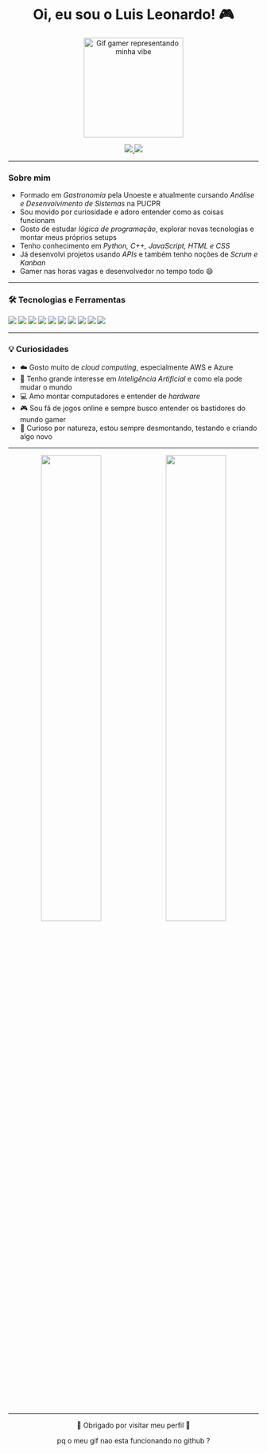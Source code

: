 <h1 align="center">Oi, eu sou o Luis Leonardo! 🎮</h1>

<p align="center">
  <img src="./assets/gif-gamer.gif" width="200" alt="Gif gamer representando minha vibe">
</p>

<p align="center">
  <a href="https://www.linkedin.com/in/luis-leonardo-barbosa-e-silva-7099ab203/" target="_blank">
    <img src="https://img.shields.io/badge/LinkedIn-0077B5?style=for-the-badge&logo=linkedin&logoColor=white"/>
  </a>
  <a href="mailto:luisleonardobs@outlook.com">
    <img src="https://img.shields.io/badge/Email-D14836?style=for-the-badge&logo=gmail&logoColor=white"/>
  </a>
</p>

---

### Sobre mim
- Formado em *Gastronomia* pela Unoeste e atualmente cursando *Análise e Desenvolvimento de Sistemas* na PUCPR  
- Sou movido por curiosidade e adoro entender como as coisas funcionam  
- Gosto de estudar *lógica de programação*, explorar novas tecnologias e montar meus próprios setups  
- Tenho conhecimento em *Python, C++, JavaScript, HTML e CSS*  
- Já desenvolvi projetos usando *APIs* e também tenho noções de *Scrum e Kanban*  
- Gamer nas horas vagas e desenvolvedor no tempo todo 😄  

---

### 🛠️ Tecnologias e Ferramentas
<p>
  <img src="https://img.shields.io/badge/Python-3776AB?style=for-the-badge&logo=python&logoColor=white"/>
  <img src="https://img.shields.io/badge/C++-00599C?style=for-the-badge&logo=cplusplus&logoColor=white"/>
  <img src="https://img.shields.io/badge/JavaScript-F7DF1E?style=for-the-badge&logo=javascript&logoColor=black"/>
  <img src="https://img.shields.io/badge/HTML5-E34F26?style=for-the-badge&logo=html5&logoColor=white"/>
  <img src="https://img.shields.io/badge/CSS3-1572B6?style=for-the-badge&logo=css3&logoColor=white"/>
  <img src="https://img.shields.io/badge/Scrum-6DB33F?style=for-the-badge&logo=scrumalliance&logoColor=white"/>
  <img src="https://img.shields.io/badge/Kanban-FF6F00?style=for-the-badge&logo=trello&logoColor=white"/>
  <img src="https://img.shields.io/badge/VSCode-007ACC?style=for-the-badge&logo=visual-studio-code&logoColor=white"/>
  <img src="https://img.shields.io/badge/Git-F05032?style=for-the-badge&logo=git&logoColor=white"/>
  <img src="https://img.shields.io/badge/GitHub-181717?style=for-the-badge&logo=github&logoColor=white"/>
</p>

---

### 💡 Curiosidades
- ☁️ Gosto muito de *cloud computing*, especialmente AWS e Azure  
- 🧠 Tenho grande interesse em *Inteligência Artificial* e como ela pode mudar o mundo  
- 💻 Amo montar computadores e entender de *hardware*  
- 🎮 Sou fã de jogos online e sempre busco entender os bastidores do mundo gamer  
- 🧩 Curioso por natureza, estou sempre desmontando, testando e criando algo novo  

---

<div align="center">

  <img width="49%" src="https://github-readme-stats.vercel.app/api?username=LuisLeonardobs&show_icons=true&theme=tokyonight&include_all_commits=true"/>
  <img width="49%" src="https://github-readme-streak-stats.herokuapp.com/?user=LuisLeonardobs&include_all_commits=true&hide_border=true&theme=tokyonight"/>

</div>

---

<div align="center">
  <p>🚀 Obrigado por visitar meu perfil 🚀</p>
</d>
pq o meu gif nao esta funcionando no github ?
